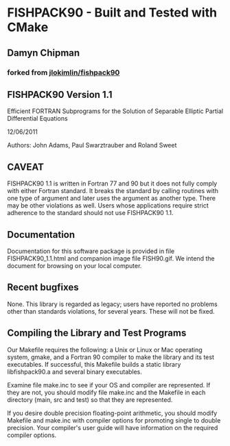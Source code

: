 # FISHPACK90 - Built and Tested with CMake
## Damyn Chipman

### forked from [jlokimlin/fishpack90](https://github.com/jlokimlin/fishpack90)

FISHPACK90 Version 1.1
----------------------
Efficient FORTRAN Subprograms for the Solution of Separable Elliptic 
Partial Differential Equations

12/06/2011

Authors:  John  Adams, Paul Swarztrauber and Roland Sweet

CAVEAT
------
FISHPACK90 1.1 is written in Fortran 77 and 90 but it does not fully comply 
with either Fortran standard. It breaks the standard by calling routines with 
one type of argument and later uses the argument as another type.  There may 
be other violations as well. Users whose applications require strict adherence 
to the standard should not use FISHPACK90 1.1.

Documentation
-------------
Documentation for this software package is provided in file FISHPACK90_1.1.html
and companion image file FISH90.gif.  We intend the document for browsing on your 
local computer.

Recent bugfixes
---------------
None. This library is regarded as legacy; users have reported no problems other 
than standards violations, for several years.  These will not be fixed.

Compiling the Library and Test Programs
---------------------------------------
Our Makefile requires the following: a Unix or Linux or Mac operating system, gmake, 
and a Fortran 90 compiler to make the library and its test executables.  If successful, 
this Makefile builds a static library libfishpack90.a and several binary executables.

Examine file make.inc to see if your OS and compiler are represented.  If they 
are not, you should modify file make.inc and the Makefile in each directory 
(main, src and test) so that they are represented.

If you desire double precision floating-point arithmetic, you should modify Makefile 
and make.inc with compiler options for promoting single to double precision.  Your 
compiler's user guide will have information on the required compiler options.

